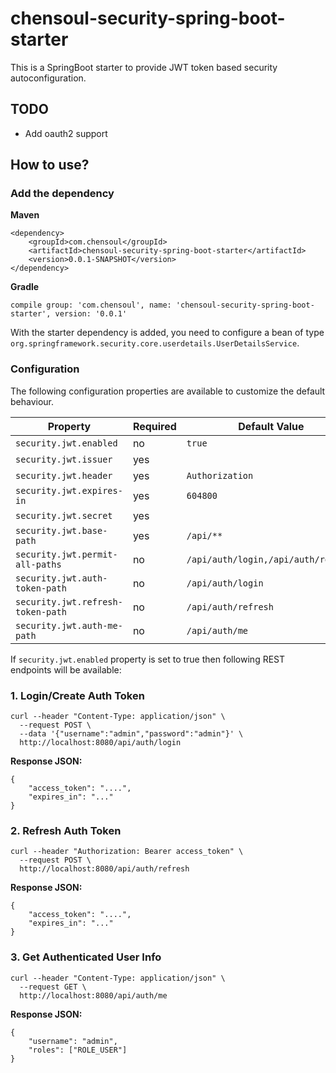 # chensoul-security-spring-boot-starter

This is a SpringBoot starter to provide JWT token based security autoconfiguration.

## TODO

- Add oauth2 support

## How to use?

### Add the dependency

**Maven**

```
<dependency>
    <groupId>com.chensoul</groupId>
    <artifactId>chensoul-security-spring-boot-starter</artifactId>
    <version>0.0.1-SNAPSHOT</version>
</dependency>
```

**Gradle**

`compile group: 'com.chensoul', name: 'chensoul-security-spring-boot-starter', version: '0.0.1'`

With the starter dependency is added, you need to configure a bean of type
`org.springframework.security.core.userdetails.UserDetailsService`.

### Configuration

The following configuration properties are available to customize the default behaviour.

| Property                          | Required | Default Value                       |
|-----------------------------------|----------|-------------------------------------|
| `security.jwt.enabled`            | no       | `true`                              |
| `security.jwt.issuer`             | yes      |                                     |
| `security.jwt.header`             | yes      | `Authorization`                     |
| `security.jwt.expires-in`         | yes      | `604800`                            |
| `security.jwt.secret`             | yes      |                                     |
| `security.jwt.base-path`          | yes      | `/api/**`                           |
| `security.jwt.permit-all-paths`   | no       | `/api/auth/login,/api/auth/refresh` |
| `security.jwt.auth-token-path`    | no       | `/api/auth/login`                   |
| `security.jwt.refresh-token-path` | no       | `/api/auth/refresh`                 |
| `security.jwt.auth-me-path`       | no       | `/api/auth/me`                      |

If `security.jwt.enabled` property is set to true then following REST endpoints will be available:

### 1. Login/Create Auth Token

```
curl --header "Content-Type: application/json" \
  --request POST \
  --data '{"username":"admin","password":"admin"}' \
  http://localhost:8080/api/auth/login
```

**Response JSON:**

```
{
    "access_token": "....",
    "expires_in": "..."
}
```

### 2. Refresh Auth Token

```
curl --header "Authorization: Bearer access_token" \
  --request POST \
  http://localhost:8080/api/auth/refresh
```

**Response JSON:**

```
{
    "access_token": "....",
    "expires_in": "..."
}
```

### 3. Get Authenticated User Info

```
curl --header "Content-Type: application/json" \
  --request GET \
  http://localhost:8080/api/auth/me
```

**Response JSON:**

```
{
    "username": "admin",
    "roles": ["ROLE_USER"]
}
```
